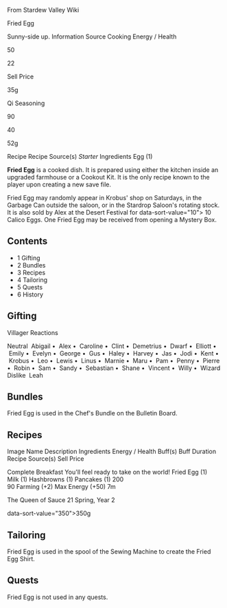From Stardew Valley Wiki

Fried Egg

Sunny-side up. Information Source Cooking Energy / Health

50

22

Sell Price

35g

Qi Seasoning

90

40

52g

Recipe Recipe Source(s) *Starter* Ingredients Egg (1)

**Fried Egg** is a cooked dish. It is prepared using either the kitchen inside an upgraded farmhouse or a Cookout Kit. It is the only recipe known to the player upon creating a new save file.

Fried Egg may randomly appear in Krobus' shop on Saturdays, in the Garbage Can outside the saloon, or in the Stardrop Saloon's rotating stock. It is also sold by Alex at the Desert Festival for data-sort-value="10"&gt; 10 Calico Eggs. One Fried Egg may be received from opening a Mystery Box.

## Contents

- 1 Gifting
- 2 Bundles
- 3 Recipes
- 4 Tailoring
- 5 Quests
- 6 History

## Gifting

Villager Reactions

Neutral  Abigail •  Alex •  Caroline •  Clint •  Demetrius •  Dwarf •  Elliott •  Emily •  Evelyn •  George •  Gus •  Haley •  Harvey •  Jas •  Jodi •  Kent •  Krobus •  Leo •  Lewis •  Linus •  Marnie •  Maru •  Pam •  Penny •  Pierre •  Robin •  Sam •  Sandy •  Sebastian •  Shane •  Vincent •  Willy •  Wizard Dislike  Leah

## Bundles

Fried Egg is used in the Chef's Bundle on the Bulletin Board.

## Recipes

Image Name Description Ingredients Energy / Health Buff(s) Buff Duration Recipe Source(s) Sell Price

Complete Breakfast You'll feel ready to take on the world! Fried Egg (1) Milk (1) Hashbrowns (1) Pancakes (1) 200  
90 Farming (+2) Max Energy (+50) 7m

The Queen of Sauce 21 Spring, Year 2

data-sort-value="350"&gt;350g

## Tailoring

Fried Egg is used in the spool of the Sewing Machine to create the Fried Egg Shirt.

## Quests

Fried Egg is not used in any quests.